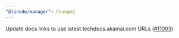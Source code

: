 ```yaml
---
"@linode/manager": Changed
---
```


Update docs links to use latest techdocs.akamai.com URLs ([#11003](https://github.com/linode/manager/pull/11003))
